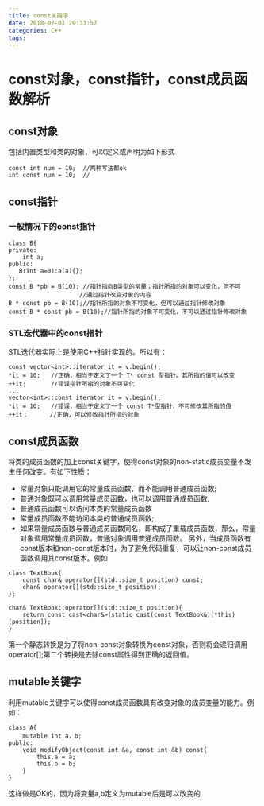 ```yaml
---
title: const关键字
date: 2018-07-01 20:33:57
categories: C++
tags:
---
```

# const对象，const指针，const成员函数解析
## const对象
包括内置类型和类的对象，可以定义或声明为如下形式

```
const int num = 10;  //两种写法都ok
int const num = 10;  //
```
## const指针
### 一般情况下的const指针

```
class B{
private:
    int a;
public:
   B(int a=0):a(a){};  
};
const B *pb = B(10); //指针指向B类型的常量；指针所指的对象可以变化，但不可
                    //通过指针改变对象的内容
B * const pb = B(10);//指针所指的对象不可变化，但可以通过指针修改对象
const B * const pb = B(10);//指针所指的对象不可变化，不可以通过指针修改对象
```
### STL迭代器中的const指针
STL迭代器实际上是使用C++指针实现的。所以有：

```
const vector<int>::iterator it = v.begin();
*it = 10;   //正确，相当于定义了一个 T* const 型指针。其所指的值可以改变
++it;       //错误指针所指的对象不可变化
...
vector<int>::const_iterator it = v.begin();
*it = 10;   //错误，相当于定义了一个 const T*型指针，不可修改其所指的值
++it：      //正确，可以修改指针所指的对象
```

## const成员函数
将类的成员函数的加上const关键字，使得const对象的non-static成员变量不发生任何改变。有如下性质：
* 常量对象只能调用它的常量成员函数，而不能调用普通成员函数;
* 普通对象既可以调用常量成员函数，也可以调用普通成员函数;
* 普通成员函数可以访问本类的常量成员函数
* 常量成员函数不能访问本类的普通成员函数;
* 如果常量成员函数与普通成员函数同名，即构成了重载成员函数，那么，常量对象调用常量成员函数，普通对象调用普通成员函数。
另外，当成员函数有const版本和non-const版本时，为了避免代码重复，可以让non-const成员函数调用其const版本。例如

```
class TextBook{
    const char& operator[](std::size_t position) const;
    char& operator[](std::size_t position);
};

char& TextBook::operator[](std::size_t position){
    return const_cast<char&>(static_cast(const TextBook&)(*this)[position]);
}
```
第一个静态转换是为了将non-const对象转换为const对象，否则将会递归调用operator[];第二个转换是去除const属性得到正确的返回值。
## mutable关键字
利用mutable关键字可以使得const成员函数具有改变对象的成员变量的能力。例如：

```
class A{
    mutable int a，b;
public:
    void modifyObject(const int &a, const int &b) const{
        this.a = a;
        this.b = b;
    }    
}
```
这样做是OK的，因为将变量a,b定义为mutable后是可以改变的
